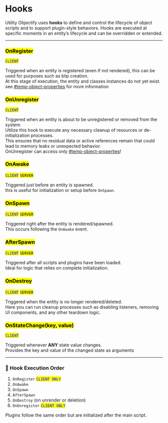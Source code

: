 # Hooks

Utility Objectify uses **hooks** to define and control the lifecycle of object scripts and to support plugin-style behaviors. Hooks are executed at specific moments in an entity’s lifecycle and can be overridden or extended.

***

### <mark style="color:$info;">OnRegister</mark>

<mark style="color:blue;">`CLIENT`</mark>

Triggered when an entity is registered (even if not rendered), this can be used for purposes such as blip creation.\
At this stage of execution, the entity and classes instances do not yet exist.\
see [#temp-object-properties](../client/object-management.md#temp-object-properties "mention") for more information

### <mark style="color:$info;">OnUnregister</mark>

<mark style="color:blue;">`CLIENT`</mark>

Triggered when an entity is about to be unregistered or removed from the system.\
Utilize this hook to execute any necessary cleanup of resources or de-initialization processes. \
This ensures that no residual data or active references remain that could lead to memory leaks or unexpected behavior.\
OnUnregister can access only [#temp-object-properties](../client/object-management.md#temp-object-properties "mention")!

### <mark style="color:$info;">OnAwake</mark>

<mark style="color:blue;">`CLIENT`</mark> <mark style="color:$danger;">`SERVER`</mark>

Triggered just before an entity is spawned.\
this is useful for initialization or setup before `OnSpawn`.

### <mark style="color:$info;">OnSpawn</mark>

<mark style="color:blue;">`CLIENT`</mark> <mark style="color:$danger;">`SERVER`</mark>

Triggered right after the entity is rendered/spawned. \
This occurs following the `OnAwake` event.

### <mark style="color:$info;">AfterSpawn</mark>

<mark style="color:blue;">`CLIENT`</mark> <mark style="color:$danger;">`SERVER`</mark>

Triggered after all scripts and plugins have been loaded. \
Ideal for logic that relies on complete initialization.

### <mark style="color:$info;">OnDestroy</mark>

<mark style="color:blue;">`CLIENT`</mark> <mark style="color:$danger;">`SERVER`</mark>

Triggered when the entity is no longer rendered/deleted. \
Here you can run cleanup processes such as disabling listeners, removing UI components, and any other teardown logic.

### <mark style="color:$info;">OnStateChange(key, value)</mark>

<mark style="color:blue;">`CLIENT`</mark>

Triggered whenever **ANY** state value changes.\
Provides the key and value of the changed state as arguments

***

### 🧰 Hook Execution Order

1. `OnRegister` <mark style="color:blue;">`CLIENT ONLY`</mark>
2. `OnAwake`
3. `OnSpawn`
4. `AfterSpawn`
5. `OnDestroy` (on unrender or deletion)
6. `OnUnregister` <mark style="color:blue;">`CLIENT ONLY`</mark>

Plugins follow the same order but are initialized after the main script.
